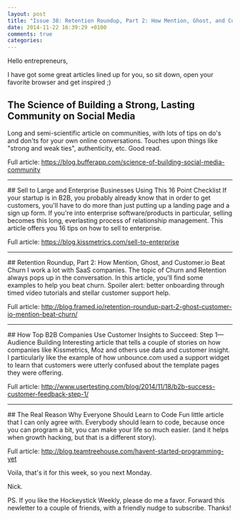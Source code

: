 ```yaml
---
layout: post
title: "Issue 38: Retention Roundup, Part 2: How Mention, Ghost, and Customer.io Beat Churn and more inspiration."
date: 2014-11-22 16:39:29 +0100
comments: true
categories: 
---
```

Hello entrepreneurs,

I have got some great articles lined up for you, so sit down, open your favorite browser and get inspired ;)

## The Science of Building a Strong, Lasting Community on Social Media
Long and semi-scientific article on communities, with lots of tips on do's and don'ts for your own online conversations. Touches upon things like "strong and weak ties", authenticity, etc. Good read.

Full article: https://blog.bufferapp.com/science-of-building-social-media-community
<hr>
## Sell to Large and Enterprise Businesses Using This 16 Point Checklist
If your startup is in B2B, you probably already know that in order to get customers, you'll have to do more than just putting up a landing page and a sign up form. If you're into enterprise software/products in particular, selling becomes this long, everlasting process of relationship management. This article offers you 16 tips on how to sell to enterprise. 

Full article: https://blog.kissmetrics.com/sell-to-enterprise
<hr>
## Retention Roundup, Part 2: How Mention, Ghost, and Customer.io Beat Churn
I work a lot with SaaS companies. The topic of Churn and Retention always pops up in the conversation. In this article, you'll find some examples to help you beat churn. Spoiler alert: better onboarding through timed video tutorials and stellar customer support help.

Full article: http://blog.framed.io/retention-roundup-part-2-ghost-customer-io-mention-beat-churn/
<hr>
## How Top B2B Companies Use Customer Insights to Succeed: Step 1—Audience Building
Interesting article that tells a couple of stories on how companies like Kissmetrics, Moz and others use data and customer insight. I particularly like the example of how unbounce.com used a support widget to learn that customers were utterly confused about the template pages they were offering.

Full article: http://www.usertesting.com/blog/2014/11/18/b2b-success-customer-feedback-step-1/
<hr>
## The Real Reason Why Everyone Should Learn to Code
Fun little article that I can only agree with. Everybody should learn to code, because once you can program a bit, you can make your life so much easier. (and it helps when growth hacking, but that is a different story).

Full article: http://blog.teamtreehouse.com/havent-started-programming-yet

Voila, that's it for this week, so you next Monday.

Nick.

PS. If you like the Hockeystick Weekly, please do me a favor. Forward this newletter to a couple of friends, with a friendly nudge to subscribe. Thanks!
